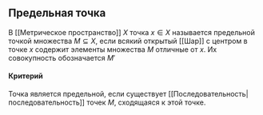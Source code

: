 ## Предельная точка
В [[Метрическое пространство]] $X$ точка $x \in X$ называется предельной точкой множества $M\subseteq X$, если всякий открытый [[Шар]] с центром в точке $x$ содержит элементы множества $M$ отличные от $x$.
Их совокупность обозначается $M'$
#### Критерий
Точка является предельной, если существует [[Последовательность| последовательность]] точек $M$, сходящаяся к этой точке.

